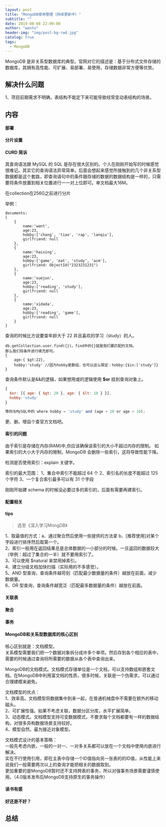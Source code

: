```yaml
---
layout: post
title: "MongoDB使用整理（持续更新中）"
subtitle: ""
date: 2019-08-08 22:09:00
author: "wantu"
header-img: "img/post-bg-rwd.jpg"
catalog: true
tags:
  - MongoDB
---
```


MongoDB 是非关系型数据库的典型。官网对它的描述是：基于分布式文件存储的数据库，其拥有高性能、可扩展、易部署、易使用，存储数据非常方便等优势。

## 解决什么问题

1、项目前期需求不明确，表结构不能定下来可能导致经常变动表结构的场景。

## 内容

#### 部署

**分片设置**

#### CURD 简诉

其查询语法跟 MySQL 的 SQL 是存在很大区别的。个人在刚刚开始写的时候感觉很难记。其实它的查询语法异常简单。后面会想起来感觉所接触到的几个非关系型数据都是这个套路，即查询语句中的条件跟存储的数据的数据结构是一样的，只需要将条件放置到相关位置进行一一对上位即可。单文档最大16M。

在collection在256G之前进行分片

举例：

```
documents:
[
    {
        name:'want',
        age:23,
        hobby:['chang', 'tiao', 'rap', 'lanqiu'],
        girlfriend: null
    },
    {
        name:'haixing',
        age:23,
        hobby:['game', 'eat', 'study', 'acm'],
        girlfriend: ObjectId("2323231231")
    },
    {
        name:'xuejun',
        age:23,
        hobby:['reading', 'study'],
        girlfriend: null
    },
    {
        name:'xidada',
        age:23,
        hobby:['reading', 'game'],
        girlfriend: null
    }
]
```

查询的时候比方说要查年龄大于 22 并且喜欢的学习（study）的人。

```
db.getCollection.user.find({})。find中的{}就是我们要匹配的文档。
那么我们将条件进行填充即可。
{
    age:{ $gt:22},
    hobby:'study' //因为hobby是数组，也可以这么限定：hobby:{$in:['study']}
}
```

查询条件默认是&&的逻辑，如果想用或的逻辑使用 **\$or** 挂到查询对象上。

```javascript
{
  $or: [{ age: { $gt: 20 }, age: { $lt: 10 } }],
  hobby:'study'
}

等同与MySQL中的 where hobby = 'study' and (age > 20 or age < 10);
```

更、删、增自个查官方文档吧。

#### 索引的问题

由于索引是存储在内存(RAM)中,你应该确保该索引的大小不超过内存的限制。
如果索引的大小大于内存的限制，MongoDB 会删除一些索引，这将导致性能下降。

检测是否使用索引：explain 关键字。

索引的最大范围：
1、集合中索引不能超过 64 个
2、索引名的长度不能超过 125 个字符
3、一个复合索引最多可以有 31 个字段

刚刚开始建 schema 的时候没必要过多的索引的，后面有需要再建索引。


#### 配置相关

#### tips
> 选至《深入学习MongDB》

1、取最值的方式：a、通过聚合然后使用一些提供的方法拿 b、[推荐使用]对某个字段进行排序然后取第一个。<br>
2、索引一般用在返回结果总是总体数据的一小部分的时候。一旦返回的数据较大（举例：超过了集合的一半）就不要用索引了。<br>
3、可以使用 $natural 来禁用掉索引。<br>
4、建立分级文档加快扫描（实际用的不多感觉）。<br>
5、AND 型查询，查询条件越苛刻（匹配最少数据量的条件）越放在前面，减少数据量。<br>
6、OR 型查询，查询条件越宽泛（匹配最多数据量的条件）越放在前面。<br>
#### 关联表

#### 聚合

#### 事务

#### MongoDB和关系型数据库的核心区别
核心区别就是：文档模型。<br>
关系模型需要我们把一个数据对象拆分成许多个单项。然后存到各个相应的表中，需要的时候通过查询将所需要的数据从各个表中查询出来。<br>

MongoDB的文档模式。文档模式存储单位是一个文档，可以支持数组和嵌套文档。在MongoDB中利用富文档的性质，很多时候，关联是一个伪需求，可以通过合理建模来避免。<br>

文档模型的优点：<br>
1、效率高。文档模型将数据集中到来一起，在普通机械盘中不需要在额外的移动磁头。<br>
2、可扩展性强。如果不考虑关联，数据分区分库，水平扩展简单。<br>
3、动态模式。文档模型支持可变数据模式，不要求每个文档都要有一样的数据结构，对很多异构数据场景支持较好。<br>
4、模型自然。最为接近对象模型。<br>

文档模式设计的基本策略：<br>
一般先考虑内嵌，一般的一对一、一对多关系都可以放在一个文档中使用内嵌进行解决。<br>
实在不行使用引用，即在主表中存储一个ID值指向另一张表的的ID值，从性能上来说我们一般需要两次以上的查询才能把相关的数据取到。<br>
更加重要的是MongoDB暂时还不支持跨表的事务，所以对强事务场景需要谨慎使用。（4.0版本发布后MongoDB支持原生的事务操作）<br>

#### 读书有感

#### 好还是不好？

## 总结
